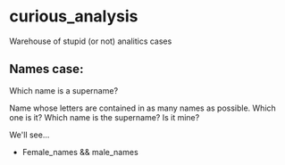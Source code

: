 # curious_analysis
Warehouse of stupid (or not) analitics cases


## Names case:

Which name is a supername?

Name whose letters are contained in as many names as possible. Which one is it? Which name is the supername? Is it mine?

We'll see...

- Female_names && male_names
